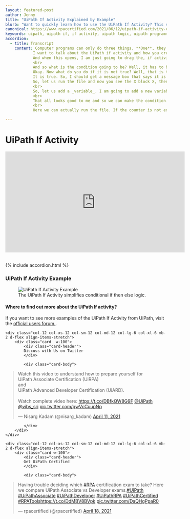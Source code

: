 ```yaml
---
layout: featured-post
author: Jenny
title: "UiPath If Activity Explained by Example"
blurb: "Want to quickly learn how to use the UiPath If Activity? This simple UiPath If Activity example will show you how to use conditional logic in UiPath Studio."
canonical: https://www.rpacertified.com/2021/06/12/uipath-if-activity-example.html
keywords: uipath, uipath if, if activity, uipath logic, uipath programming, uipath conditional, uipath studio, rpa developer, rpa programming
accordion: 
  - title: Transcript
    content: Computer programs can only do three things. **One**, they can _manage data_. We talked about UiPath variables in a previous tutorial. **Two**, they can perform    _conditional logic_. That is, _if-then-else_, that is what we are going to talk about here. The **UiPath if activity**, and they can do things very quickly in- for _while _or _do-while_ loops, which will be the next UiPath tutorial here.
            I want to talk about the UiPath if activity and how you create simple if-else conditions in a UiPath application. To do that, I am going to start up UiPath Studio and create a brand _new process_ and I will call it UiPath if-activity, it's not a very creative name, but I'm not a very creative guy.
            And when this opens, I am just going to drag the, if activity onto the _main workflow_, I may have to search for that in the _activities panel_ and there it is, and it comes up and it says, hey, let us figure out a condition to evaluate here. If the condition is true, **then** block runs. If the condition is not true, the **else** block runs.<br>
            <br>
            And so what is the condition going to be? Well, it has to be some that evaluates to true or false and nothing evaluates to true, better than the word- True. It is actually a reserved word in UiPath, but if the condition is true, what do you want to do? Well, in this case, I am just going to display a message box that says it is true.<br>
            Okay. Now what do you do if it is not true? Well, that is the _else_ condition. I think version 21.4 has this show else link. I do not know if that's available in 20.8, but if it's not true, I'll print up a message box and say, _ ‘It's not true’_ and then you've got your basic UiPath if-then activity, and I can run this now.
            It is true. So, I should get a message box that says it is true and it runs, and it is true. Well, what else were you expecting. Now, of course you can negate these conditions. You can say not true, and that will give you the opposite. So, if you say the condition is not true, that means it is false and then the _else_ block will run.<br>
            So, let us run the file and now you see the X block X, then block running, which says it's not true and so there you go. You have got your basic conditional statement in UiPath here. Now of course, people usually want to evaluate conditions and so evaluating condition, usually me and responding to a variable.
            <br>
            So, let us add a _variable_. I am going to add a new variable to this program. I am going to call it the counter and it is going to be of type **int32**, and I will even give it a default value. So, the default value will be 9. So, let us take a look at that. It has got scope for the sequence. The default value is 9.
            <br>
            That all looks good to me and so we can make the condition. So, the condition could be if the counter is less than 10. I am going to put a little space in there to just make it look a little bit more handsome. And so, as the counter, less than 10, well, it is 9, so that is true. I can run the file and I get the true condition and of course I can also do if it is the counter is greater than 10, which, you know, of course there is going to be false. So, I get the false condition. It is not true and you can even like, have not equal to, so you can do counter not equal to, so you've seen the condition for true condition for false condition, not equal to, um, we saw the not, which negates a true condition.
            <br>
            Here we can actually run the file. If the counter is not equal 10. Well, it is 9. So that is true as well. So that kind of gives you a whirlwind tour of that UiPath if activity. Now, if you want to take this one step further, I have actually got another tutorial on nested if then statements, and it shows you how to create a little number guesser game and UiPath studio, which actually takes input from the user using the UiPath input box. So, if you want to take your knowledge a little bit further, Go take a look at that tutorial, but this gives you a good, quick overview of how conditional logic and specifically the UiPath. If activity, how it works.

---
```


# UiPath If Activity

<div class="embed-responsive embed-responsive-16by9">
<iframe src="https://www.youtube.com/embed/Dy9SyAbie_4" allow="accelerometer; autoplay; clipboard-write; encrypted-media; gyroscope; picture-in-picture" allowfullscreen="" width="560" height="315" frameborder="0"></iframe>
</div>
<br/>


{% include accordion.html %}

### UiPath If Activity Example

<figure class="figure">
  <img src="https://aws1.discourse-cdn.com/uipath/original/3X/b/f/bf74b2ff3dd84a4f77f9c137e63b4728fee9e630.png" alt="UiPath If Activity Example" class="img-fluid mx-auto d-block img-thumbnail rounded ">
  <figcaption class="figure-caption">The UiPath If Activity simplifies conditional if then else logic.</figcaption>
</figure>

#### Where to find out more about the UiPath If activity?

If you want to see more examples of the UiPath If Activity from UiPath, visit the <a href="https://forum.uipath.com/t/advanced-activities-uipath-nested-if-then-else-statements/322285">official users forum.</a>.

<div class="row">
	
    <div class="col-12 col-xs-12 col-sm-12 col-md-12 col-lg-6 col-xl-6 mb-2 d-flex align-items-stretch">
        <div class="card  w-100">
            <div class="card-header">
            Discuss with Us on Twitter
            </div>

            <div class="card-body">
<!-- **************************** -->       


<blockquote class="twitter-tweet"><p lang="en" dir="ltr">Watch this video to understand how to prepare yourself for <br>UiPath Associate Certification (UiRPA) <br>and <br>UiPath Advanced Developer Certification (UiARD).<br><br>Watch complete video here: <a href="https://t.co/DBfkQW8G9F">https://t.co/DBfkQW8G9F</a> <a href="https://twitter.com/UiPath?ref_src=twsrc%5Etfw">@UiPath</a> <a href="https://twitter.com/vibs_sri?ref_src=twsrc%5Etfw">@vibs_sri</a> <a href="https://t.co/gwVcCuupNp">pic.twitter.com/gwVcCuupNp</a></p>&mdash; Nisarg Kadam (@nisarg_kadam) <a href="https://twitter.com/nisarg_kadam/status/1381253771125161985?ref_src=twsrc%5Etfw">April 11, 2021</a></blockquote> <script async src="https://platform.twitter.com/widgets.js" charset="utf-8"></script> 



<!-- **************************** -->   
            
            
            </div>
        </div>
    </div>
	
	<div class="col-12 col-xs-12 col-sm-12 col-md-12 col-lg-6 col-xl-6 mb-2 d-flex align-items-stretch">
        <div class="card w-100">
            <div class="card-header">
            Get UiPath Certified
            </div>

            <div class="card-body">
<blockquote class="twitter-tweet"><p lang="en" dir="ltr">Having trouble deciding which <a href="https://twitter.com/hashtag/RPA?src=hash&amp;ref_src=twsrc%5Etfw">#RPA</a> certification exam to take? Here we compare UiPath Associate vs Developer exams.<a href="https://twitter.com/hashtag/UiPath?src=hash&amp;ref_src=twsrc%5Etfw">#UiPath</a> <a href="https://twitter.com/hashtag/UiPathAssociate?src=hash&amp;ref_src=twsrc%5Etfw">#UiPathAssociate</a> <a href="https://twitter.com/hashtag/UiPathDeveloper?src=hash&amp;ref_src=twsrc%5Etfw">#UiPathDeveloper</a> <a href="https://twitter.com/hashtag/UiPathRPA?src=hash&amp;ref_src=twsrc%5Etfw">#UiPathRPA</a> <a href="https://twitter.com/hashtag/UiPathCertified?src=hash&amp;ref_src=twsrc%5Etfw">#UiPathCertified</a> <a href="https://twitter.com/hashtag/RPATools?src=hash&amp;ref_src=twsrc%5Etfw">#RPATools</a><a href="https://t.co/DdMBV8BVpk">https://t.co/DdMBV8BVpk</a> <a href="https://t.co/DaQHgPpaR0">pic.twitter.com/DaQHgPpaR0</a></p>&mdash; rpacertified (@rpacertified) <a href="https://twitter.com/rpacertified/status/1383851087157858304?ref_src=twsrc%5Etfw">April 18, 2021</a></blockquote> <script async src="https://platform.twitter.com/widgets.js" charset="utf-8"></script> 
            </div>
        </div>
    </div>
	
</div>

